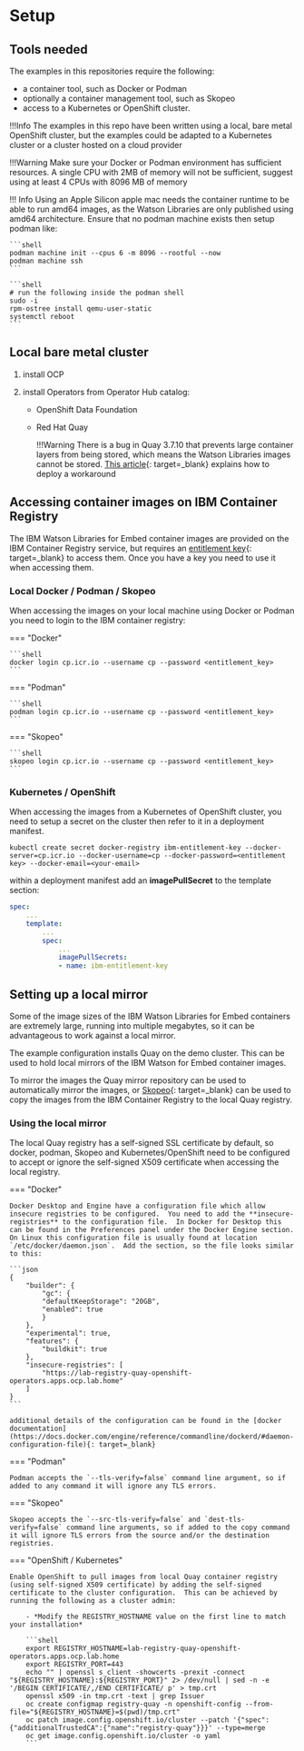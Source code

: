 # Setup

## Tools needed

The examples in this repositories require the following:

-   a container tool, such as Docker or Podman
-   optionally a container management tool, such as Skopeo
-   access to a Kubernetes or OpenShift cluster.

!!!Info
    The examples in this repo have been written using a local, bare metal OpenShift cluster, but the examples could be adapted to a Kubernetes cluster or a cluster hosted on a cloud provider

!!!Warning
    Make sure your Docker or Podman environment has sufficient resources.  A single CPU with 2MB of memory will not be sufficient, suggest using at least 4 CPUs with 8096 MB of memory

!!! Info
    Using an Apple Silicon apple mac needs the container runtime to be able to run amd64 images, as the Watson Libraries are only published using amd64 architecture.  Ensure that no podman machine exists then setup podman like:

    ```shell
    podman machine init --cpus 6 -m 8096 --rootful --now
    podman machine ssh
    ```
    
    ```shell
    # run the following inside the podman shell
    sudo -i
    rpm-ostree install qemu-user-static
    systemctl reboot
    ```

## Local bare metal cluster

1. install OCP
2. install Operators from Operator Hub catalog:

    -   OpenShift Data Foundation
    -   Red Hat Quay

        !!!Warning
            There is a bug in Quay 3.7.10 that prevents large container layers from being stored, which means the Watson Libraries images cannot be stored.  [This article](https://access.redhat.com/solutions/6987551){: target=_blank} explains how to deploy a workaround

## Accessing container images on IBM Container Registry

The IBM Watson Libraries for Embed container images are provided on the IBM Container Registry service, but requires an [entitlement key](https://myibm.ibm.com/products-services/containerlibrary){: target=_blank} to access them.  Once you have a key you need to use it when accessing them.

### Local Docker / Podman / Skopeo

When accessing the images on your local machine using Docker or Podman you need to login to the IBM container registry:

=== "Docker"

    ```shell
    docker login cp.icr.io --username cp --password <entitlement_key>
    ```

=== "Podman"

    ```shell
    podman login cp.icr.io --username cp --password <entitlement_key>
    ```

=== "Skopeo"

    ```shell
    skopeo login cp.icr.io --username cp --password <entitlement_key>
    ```

### Kubernetes / OpenShift

When accessing the images from a Kubernetes of OpenShift cluster, you need to setup a secret on the cluster then refer to it in a deployment manifest.

```shell
kubectl create secret docker-registry ibm-entitlement-key --docker-server=cp.icr.io --docker-username=cp --docker-password=<entitlement key> --docker-email=<your-email>
```

within a deployment manifest add an **imagePullSecret** to the template section:

```yaml
spec:
    ...
    template:
        ...
        spec:
            ...
            imagePullSecrets:
            - name: ibm-entitlement-key
```

## Setting up a local mirror

Some of the image sizes of the IBM Watson Libraries for Embed containers are extremely large, running into multiple megabytes, so it can be advantageous to work against a local mirror.

The example configuration installs Quay on the demo cluster.  This can be used to hold local mirrors of the IBM Watson for Embed container images.  

To mirror the images the Quay mirror repository can be used to automatically mirror the images, or [Skopeo](https://github.com/containers/skopeo){: target=_blank} can be used to copy the images from the IBM Container Registry to the local Quay registry.

### Using the local mirror

The local Quay registry has a self-signed SSL certificate by default, so docker, podman, Skopeo and Kubernetes/OpenShift need to be configured to accept or ignore the self-signed X509 certificate when accessing the local registry.

=== "Docker"

    Docker Desktop and Engine have a configuration file which allow insecure registries to be configured.  You need to add the **insecure-registries** to the configuration file.  In Docker for Desktop this can be found in the Preferences panel under the Docker Engine section.  On Linux this configuration file is usually found at location `/etc/docker/daemon.json`.  Add the section, so the file looks similar to this:

    ```json
    {
        "builder": {
            "gc": {
            "defaultKeepStorage": "20GB",
            "enabled": true
            }
        },
        "experimental": true,
        "features": {
            "buildkit": true
        },
        "insecure-registries": [
            "https://lab-registry-quay-openshift-operators.apps.ocp.lab.home"
        ]
    }
    ```

    additional details of the configuration can be found in the [docker documentation](https://docs.docker.com/engine/reference/commandline/dockerd/#daemon-configuration-file){: target=_blank}

=== "Podman"

    Podman accepts the `--tls-verify=false` command line argument, so if added to any command it will ignore any TLS errors.

=== "Skopeo"

    Skopeo accepts the `--src-tls-verify=false` and `dest-tls-verify=false` command line arguments, so if added to the copy command it will ignore TLS errors from the source and/or the destination registries.

=== "OpenShift / Kubernetes"

    Enable OpenShift to pull images from local Quay container registry (using self-signed X509 certificate) by adding the self-signed certificate to the cluster configuration.  This can be achieved by running the following as a cluster admin:

        - *Modify the REGISTRY_HOSTNAME value on the first line to match your installation*

        ```shell
        export REGISTRY_HOSTNAME=lab-registry-quay-openshift-operators.apps.ocp.lab.home
        export REGISTRY_PORT=443
        echo "" | openssl s_client -showcerts -prexit -connect "${REGISTRY_HOSTNAME}:${REGISTRY_PORT}" 2> /dev/null | sed -n -e '/BEGIN CERTIFICATE/,/END CERTIFICATE/ p' > tmp.crt
        openssl x509 -in tmp.crt -text | grep Issuer
        oc create configmap registry-quay -n openshift-config --from-file="${REGISTRY_HOSTNAME}=$(pwd)/tmp.crt"
        oc patch image.config.openshift.io/cluster --patch '{"spec":{"additionalTrustedCA":{"name":"registry-quay"}}}' --type=merge
        oc get image.config.openshift.io/cluster -o yaml
        ```
